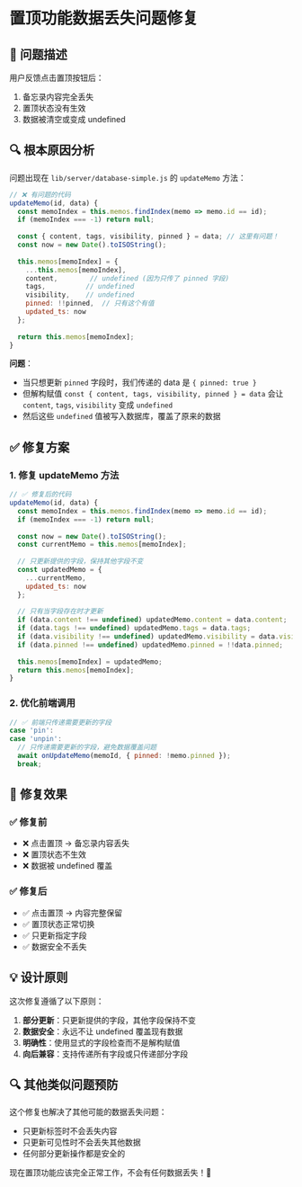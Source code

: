 # 置顶功能数据丢失问题修复

## 🐛 问题描述

用户反馈点击置顶按钮后：
1. 备忘录内容完全丢失
2. 置顶状态没有生效
3. 数据被清空或变成 undefined

## 🔍 根本原因分析

问题出现在 `lib/server/database-simple.js` 的 `updateMemo` 方法：

```javascript
// ❌ 有问题的代码
updateMemo(id, data) {
  const memoIndex = this.memos.findIndex(memo => memo.id == id);
  if (memoIndex === -1) return null;
  
  const { content, tags, visibility, pinned } = data; // 这里有问题！
  const now = new Date().toISOString();
  
  this.memos[memoIndex] = {
    ...this.memos[memoIndex],
    content,        // undefined (因为只传了 pinned 字段)
    tags,          // undefined
    visibility,    // undefined
    pinned: !!pinned,  // 只有这个有值
    updated_ts: now
  };
  
  return this.memos[memoIndex];
}
```

**问题**：
- 当只想更新 `pinned` 字段时，我们传递的 data 是 `{ pinned: true }`
- 但解构赋值 `const { content, tags, visibility, pinned } = data` 会让 `content`, `tags`, `visibility` 变成 `undefined`
- 然后这些 `undefined` 值被写入数据库，覆盖了原来的数据

## ✅ 修复方案

### 1. 修复 updateMemo 方法

```javascript
// ✅ 修复后的代码
updateMemo(id, data) {
  const memoIndex = this.memos.findIndex(memo => memo.id == id);
  if (memoIndex === -1) return null;
  
  const now = new Date().toISOString();
  const currentMemo = this.memos[memoIndex];
  
  // 只更新提供的字段，保持其他字段不变
  const updatedMemo = {
    ...currentMemo,
    updated_ts: now
  };
  
  // 只有当字段存在时才更新
  if (data.content !== undefined) updatedMemo.content = data.content;
  if (data.tags !== undefined) updatedMemo.tags = data.tags;
  if (data.visibility !== undefined) updatedMemo.visibility = data.visibility;
  if (data.pinned !== undefined) updatedMemo.pinned = !!data.pinned;
  
  this.memos[memoIndex] = updatedMemo;
  return this.memos[memoIndex];
}
```

### 2. 优化前端调用

```javascript
// ✅ 前端只传递需要更新的字段
case 'pin':
case 'unpin':
  // 只传递需要更新的字段，避免数据覆盖问题
  await onUpdateMemo(memoId, { pinned: !memo.pinned });
  break;
```

## 🎯 修复效果

### ✅ 修复前
- ❌ 点击置顶 → 备忘录内容丢失
- ❌ 置顶状态不生效  
- ❌ 数据被 undefined 覆盖

### ✅ 修复后
- ✅ 点击置顶 → 内容完整保留
- ✅ 置顶状态正常切换
- ✅ 只更新指定字段
- ✅ 数据安全不丢失

## 💡 设计原则

这次修复遵循了以下原则：

1. **部分更新**：只更新提供的字段，其他字段保持不变
2. **数据安全**：永远不让 undefined 覆盖现有数据
3. **明确性**：使用显式的字段检查而不是解构赋值
4. **向后兼容**：支持传递所有字段或只传递部分字段

## 🔍 其他类似问题预防

这个修复也解决了其他可能的数据丢失问题：

- 只更新标签时不会丢失内容
- 只更新可见性时不会丢失其他数据  
- 任何部分更新操作都是安全的

现在置顶功能应该完全正常工作，不会有任何数据丢失！🎉